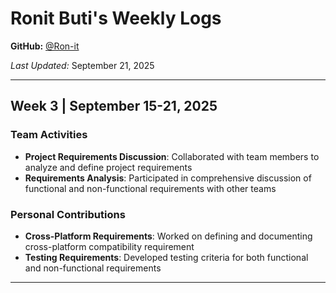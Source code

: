 # Ronit Buti's Weekly Logs

**GitHub:** [@Ron-it](https://github.com/Ron-it)

*Last Updated:* September 21, 2025

---

## Week 3 | September 15-21, 2025

### Team Activities
- **Project Requirements Discussion**: Collaborated with team members to analyze and define project requirements
- **Requirements Analysis**: Participated in comprehensive discussion of functional and non-functional requirements with other teams

### Personal Contributions
- **Cross-Platform Requirements**: Worked on defining and documenting cross-platform compatibility requirement
- **Testing Requirements**: Developed testing criteria for both functional and non-functional requirements

---
